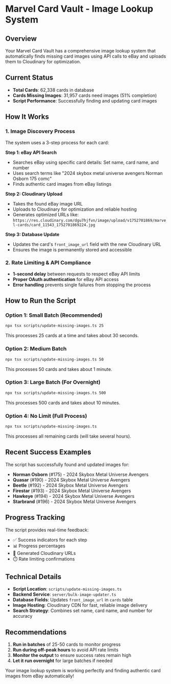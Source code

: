 # Marvel Card Vault - Image Lookup System

## Overview
Your Marvel Card Vault has a comprehensive image lookup system that automatically finds missing card images using API calls to eBay and uploads them to Cloudinary for optimization.

## Current Status
- **Total Cards**: 62,338 cards in database
- **Cards Missing Images**: 31,957 cards need images (51% completion)
- **Script Performance**: Successfully finding and updating card images

## How It Works

### 1. Image Discovery Process
The system uses a 3-step process for each card:

**Step 1: eBay API Search**
- Searches eBay using specific card details: Set name, card name, and number
- Uses search terms like "2024 skybox metal universe avengers Norman Osborn 175 comc"
- Finds authentic card images from eBay listings

**Step 2: Cloudinary Upload**
- Takes the found eBay image URL
- Uploads to Cloudinary for optimization and reliable hosting
- Generates optimized URLs like: `https://res.cloudinary.com/dgu7hjfvn/image/upload/v1752701869/marvel-cards/card_11543_1752701869224.jpg`

**Step 3: Database Update**
- Updates the card's `front_image_url` field with the new Cloudinary URL
- Ensures the image is permanently stored and accessible

### 2. Rate Limiting & API Compliance
- **1-second delay** between requests to respect eBay API limits
- **Proper OAuth authentication** for eBay API access
- **Error handling** prevents single failures from stopping the process

## How to Run the Script

### Option 1: Small Batch (Recommended)
```bash
npx tsx scripts/update-missing-images.ts 25
```
This processes 25 cards at a time and takes about 30 seconds.

### Option 2: Medium Batch
```bash
npx tsx scripts/update-missing-images.ts 50
```
This processes 50 cards and takes about 1 minute.

### Option 3: Large Batch (For Overnight)
```bash
npx tsx scripts/update-missing-images.ts 500
```
This processes 500 cards and takes about 10 minutes.

### Option 4: No Limit (Full Process)
```bash
npx tsx scripts/update-missing-images.ts
```
This processes all remaining cards (will take several hours).

## Recent Success Examples
The script has successfully found and updated images for:
- **Norman Osborn** (#175) - 2024 Skybox Metal Universe Avengers
- **Quasar** (#190) - 2024 Skybox Metal Universe Avengers
- **Beetle** (#192) - 2024 Skybox Metal Universe Avengers
- **Firestar** (#193) - 2024 Skybox Metal Universe Avengers
- **Hawkeye** (#194) - 2024 Skybox Metal Universe Avengers
- **Starbrand** (#196) - 2024 Skybox Metal Universe Avengers

## Progress Tracking
The script provides real-time feedback:
- ✅ Success indicators for each step
- 📊 Progress percentages
- 🔗 Generated Cloudinary URLs
- ⏱️ Rate limiting confirmations

## Technical Details
- **Script Location**: `scripts/update-missing-images.ts`
- **Backend Service**: `server/bulk-image-updater.ts`
- **Database Fields**: Updates `front_image_url` in `cards` table
- **Image Hosting**: Cloudinary CDN for fast, reliable image delivery
- **Search Strategy**: Combines set name, card name, and number for accuracy

## Recommendations
1. **Run in batches** of 25-50 cards to monitor progress
2. **Run during off-peak hours** to avoid API rate limits
3. **Monitor the output** to ensure success rates remain high
4. **Let it run overnight** for large batches if needed

Your image lookup system is working perfectly and finding authentic card images from eBay automatically!